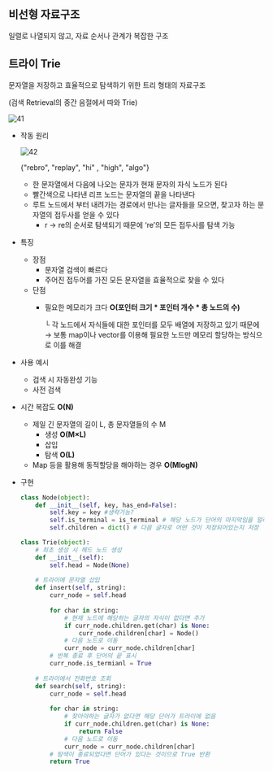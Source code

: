 ## 비선형 자료구조

일렬로 나열되지 않고, 자료 순서나 관계가 복잡한 구조 

## 트라이 Trie

문자열을 저장하고 효율적으로 탐색하기 위한 트리 형태의 자료구조

(검색 Retrieval의 중간 음절에서 따와 Trie)

![41](https://github.com/2UJ1N/CS/assets/83401978/64144f7c-bc3e-4481-ad66-cff72e02a99b)
- 작동 원리
    
    ![42](https://github.com/2UJ1N/CS/assets/83401978/f4bba035-5ece-4c90-8c01-e1613b8b0ed9)
    
    {"rebro", "replay", "hi" , "high", "algo"}
    
    - 한 문자열에서 다음에 나오는 문자가 현재 문자의 자식 노드가 된다
    - 빨간색으로 나타낸 리프 노드는 문자열의 끝을 나타낸다
    - 루트 노드에서 부터 내려가는 경로에서 만나는 글자들을 모으면, 찾고자 하는 문자열의 접두사를 얻을 수 있다
        - r → re의 순서로 탐색되기 때문에 ‘re’의 모든 접두사를 탐색 가능

- 특징
    - 장점
        - 문자열 검색이 빠르다
        - 주어진 접두어를 가진 모든 문자열을 효율적으로 찾을 수 있다
    - 단점
        - 필요한 메모리가 크다 **O(포인터 크기 * 포인터 개수 * 총 노드의 수)**
            
            └ 각 노드에서 자식들에 대한 포인터를 모두 배열에 저장하고 있기 때문에
            → 보통 map이나 vector를 이용해 필요한 노드만 메모리 할당하는 방식으로 이를 해결
            

- 사용 예시
    - 검색 시 자동완성 기능
    - 사전 검색

- 시간 복잡도 **O(N)**
    - 제일 긴 문자열의 길이 L, 총 문자열들의 수 M
        - 생성 **O(M×L)**
        - 삽입
        - 탐색 **O(L)**
    - Map 등을 활용해 동적할당을 해야하는 경우 **O(MlogN)**

- 구현
    
    ```python
    class Node(object):
        def __init__(self, key, has_end=False):
            self.key = key #생략가능?
            self.is_terminal = is_terminal # 해당 노드가 단어의 마지막임을 알려줌
            self.children = dict() # 다음 글자로 어떤 것이 저장되어있는지 저장
    
    class Trie(object):
    	# 최초 생성 시 헤드 노드 생성
        def __init__(self):
            self.head = Node(None)
        
        # 트라이에 문자열 삽입
        def insert(self, string):
            curr_node = self.head
            
            for char in string:
                # 현재 노드에 해당하는 글자의 자식이 없다면 추가
                if curr_node.children.get(char) is None:
                    curr_node.children[char] = Node()
                # 다음 노드로 이동
                curr_node = curr_node.children[char]
            # 반복 종료 후 단어의 끝 표시
            curr_node.is_termianl = True
        
        # 트라이에서 전화번호 조회
        def search(self, string):
            curr_node = self.head
            
            for char in string:
                # 찾아야하는 글자가 없다면 해당 단어가 트라이에 없음
                if curr_node.children.get(char) is None:
                    return False
                # 다음 노드로 이동
                curr_node = curr_node.children[char]
            # 탐색이 종료되었다면 단어가 있다는 것이므로 True 반환    
            return True
    ```
